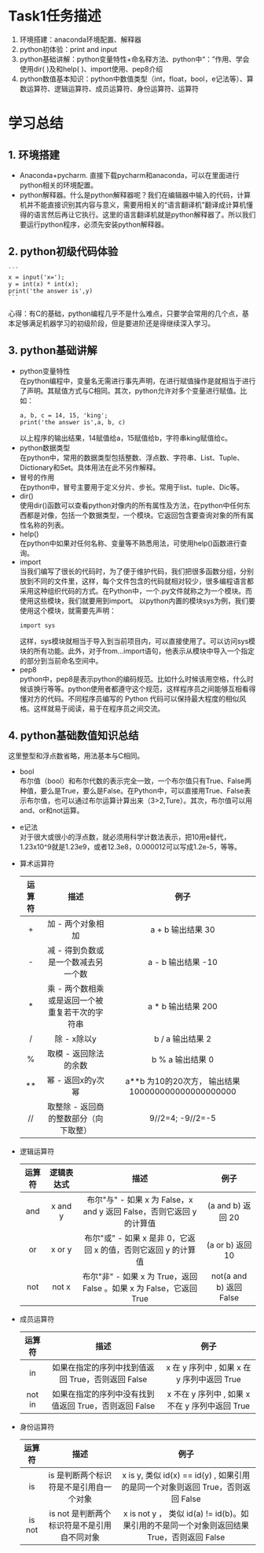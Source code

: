 Task1任务描述
====
1. 环境搭建：anaconda环境配置、解释器<br>
2. python初体验：print and input<br>
3. python基础讲解：python变量特性+命名释方法、python中“：”作用、学会使用dir( )及和help( )、import使用、pep8介绍<br>
4. python数值基本知识：python中数值类型（int，float，bool，e记法等）、算数运算符、逻辑运算符、成员运算符、身份运算符、运算符

# 学习总结
## 1. 环境搭建
* Anaconda+pycharm. 直接下载pycharm和anaconda，可以在里面进行python相关的环境配置。<br>
* python解释器。什么是python解释器呢？我们在编辑器中输入的代码，计算机并不能直接识别其内容与意义，需要用相关的“语言翻译机”翻译成计算机懂得的语言然后再让它执行。这里的语言翻译机就是python解释器了。所以我们要运行python程序，必须先安装python解释器。
## 2. python初级代码体验
    ``` 
    x = input('x=');
    y = int(x) * int(x);
    print('the answer is',y)
    ```
   心得：有C的基础，python编程几乎不是什么难点，只要学会常用的几个点，基本足够满足机器学习的初级阶段，但是要进阶还是得继续深入学习。
## 3. python基础讲解
* python变量特性<br>
    在python编程中，变量名无需进行事先声明，在进行赋值操作是就相当于进行了声明。其赋值方式与C相同。其次，python允许对多个变量进行赋值。比如：
    ```
    a, b, c = 14, 15, 'king';
    print('the answer is',a, b, c)
    ```
    以上程序的输出结果，14赋值给a，15赋值给b，字符串king赋值给c。
* python数据类型<br>
    在python中，常用的数据类型包括整数、浮点数、字符串、List、Tuple、Dictionary和Set。具体用法在此不另作解释。
* 冒号的作用<br>
    在python中，冒号主要用于定义分片、步长。常用于list、tuple、Dic等。
* dir()<br>
    使用dir()函数可以查看python对像内的所有属性及方法，在python中任何东西都是对像，包括一个数据类型，一个模块。它返回包含要查询对象的所有属性名称的列表。
* help()<br>
    在python中如果对任何名称、变量等不熟悉用法，可使用help()函数进行查询。
* import<br>
    当我们编写了很长的代码时，为了便于维护代码，我们把很多函数分组，分别放到不同的文件里，这样，每个文件包含的代码就相对较少，很多编程语言都采用这种组织代码的方式。在Python中，一个.py文件就称之为一个模块。而使用这些模块，我们就要用到import。
    以python内置的模块sys为例，我们要使用这个模块，就需要先声明：
    ```
    import sys
    ```
    这样，sys模块就相当于导入到当前项目内，可以直接使用了。可以访问sys模块的所有功能。此外，对于from...import语句，他表示从模块中导入一个指定的部分到当前命名空间中。
* pep8<br>
    python中，pep8是表示python的编码规范。比如什么时候该用空格，什么时候该换行等等。python使用者都遵守这个规范，这样程序员之间能够互相看得懂对方的代码。不同程序员编写的 Python 代码可以保持最大程度的相似风格。这样就易于阅读，易于在程序员之间交流。
## 4. python基础数值知识总结
这里整型和浮点数省略，用法基本与C相同。
* bool<br>
    布尔值（bool）和布尔代数的表示完全一致，一个布尔值只有True、False两种值，要么是True，要么是False。在Python中，可以直接用True、False表示布尔值，也可以通过布尔运算计算出来（3>2,Ture）。其次，布尔值可以用and、or和not运算。
* e记法<br>
    对于很大或很小的浮点数，就必须用科学计数法表示，把10用e替代，1.23x10^9就是1.23e9，或者12.3e8，0.000012可以写成1.2e-5，等等。
* 算术运算符<br>

    | 运算符 | 描述 | 例子 | 
    | :-: | :-: | :-: | 
    |+	|加 - 两个对象相加	|a + b 输出结果 30|
    |-	|减 - 得到负数或是一个数减去另一个数|	a - b 输出结果 -10|
    |*	|乘 - 两个数相乘或是返回一个被重复若干次的字符串|	a * b 输出结果 200|
    |/	|除 - x除以y|	b / a 输出结果 2|
    |%	|取模 - 返回除法的余数|	b % a 输出结果 0|
    |**	|幂 - 返回x的y次幂|	a**b 为10的20次方， 输出结果 100000000000000000000|
    |//	|取整除 - 返回商的整数部分（向下取整）|9//2=4; -9//2=-5|
* 逻辑运算符<br>

    | 运算符|逻辑表达式 | 描述 | 例子 | 
    | :-: |:-: | :-: | :-: | 
    |and|	x and y|	布尔"与" - 如果 x 为 False，x and y 返回 False，否则它返回 y 的计算值|	(a and b) 返回 20|
    |or|	x or y|	布尔"或"	- 如果 x 是非 0，它返回 x 的值，否则它返回 y 的计算值|	(a or b) 返回 10|
    |not|	not x|	布尔"非" - 如果 x 为 True，返回 False 。如果 x 为 False，它返回 True|	not(a and b) 返回 False|
* 成员运算符<br>

    | 运算符 | 描述 | 例子 | 
    | :-: | :-: | :-: | 
    |in|	如果在指定的序列中找到值返回 True，否则返回 False|	x 在 y 序列中 , 如果 x 在 y 序列中返回 True|
    |not in|	如果在指定的序列中没有找到值返回 True，否则返回 False|	x 不在 y 序列中 , 如果 x 不在 y 序列中返回 True|
* 身份运算符<br>
    
    | 运算符 | 描述 | 例子 | 
    | :-: | :-: | :-: |
    |is|	is 是判断两个标识符是不是引用自一个对象|	x is y, 类似 id(x) == id(y) , 如果引用的是同一个对象则返回 True，否则返回 False|
    |is not|	is not 是判断两个标识符是不是引用自不同对象|	x is not y ， 类似 id(a) != id(b)。如果引用的不是同一个对象则返回结果 True，否则返回 False|
